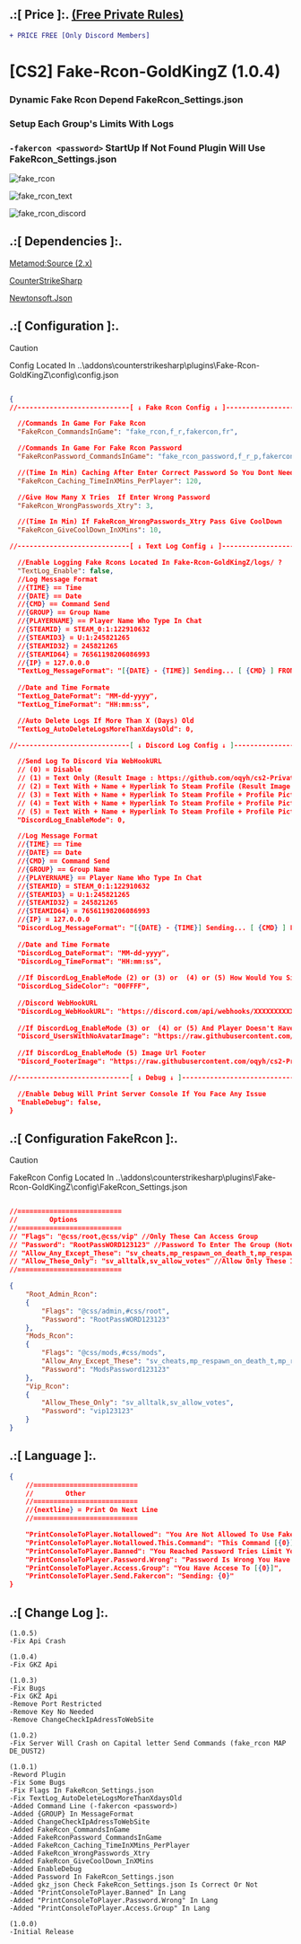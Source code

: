 
## .:[ Price ]:. [(Free Private Rules)](https://github.com/oqyh/cs2-Private-Plugins/blob/11b92dc04067753a390d796dbba39d789f270aab/README.md?plain=1#L27)
```diff
+ PRICE FREE [Only Discord Members] 
```

# [CS2] Fake-Rcon-GoldKingZ (1.0.4)  

### Dynamic Fake Rcon Depend FakeRcon_Settings.json
### Setup Each Group's Limits With Logs
### `-fakercon <password>` StartUp If Not Found Plugin Will Use FakeRcon_Settings.json

![fake_rcon](https://github.com/user-attachments/assets/a89303b9-c9f1-4d1f-ba6b-05f58d971437)

![fake_rcon_text](https://github.com/user-attachments/assets/98ecbf87-fe0f-4584-8033-0d5472fa9125)

![fake_rcon_discord](https://github.com/user-attachments/assets/572f91e6-242a-4601-9113-ec4bf0c63f11)

## .:[ Dependencies ]:.
[Metamod:Source (2.x)](https://www.sourcemm.net/downloads.php/?branch=master)

[CounterStrikeSharp](https://github.com/roflmuffin/CounterStrikeSharp/releases)

[Newtonsoft.Json](https://www.nuget.org/packages/Newtonsoft.Json)


## .:[ Configuration ]:.

> [!CAUTION]
> Config Located In ..\addons\counterstrikesharp\plugins\Fake-Rcon-GoldKingZ\config\config.json                                         

```json

{
//----------------------------[ ↓ Fake Rcon Config ↓ ]----------------------------

  //Commands In Game For Fake Rcon
  "FakeRcon_CommandsInGame": "fake_rcon,f_r,fakercon,fr",

  //Commands In Game For Fake Rcon Password
  "FakeRconPassword_CommandsInGame": "fake_rcon_password,f_r_p,fakerconpassword,fakerconpass,frp",

  //(Time In Min) Caching After Enter Correct Password So You Dont Need To Write Password Again
  "FakeRcon_Caching_TimeInXMins_PerPlayer": 120,

  //Give How Many X Tries  If Enter Wrong Password
  "FakeRcon_WrongPasswords_Xtry": 3,

  //(Time In Min) If FakeRcon_WrongPasswords_Xtry Pass Give CoolDown
  "FakeRcon_GiveCoolDown_InXMins": 10,

//----------------------------[ ↓ Text Log Config ↓ ]----------------------------

  //Enable Logging Fake Rcons Located In Fake-Rcon-GoldKingZ/logs/ ?
  "TextLog_Enable": false,
  //Log Message Format
  //{TIME} == Time
  //{DATE} == Date
  //{CMD} == Command Send
  //{GROUP} == Group Name
  //{PLAYERNAME} == Player Name Who Type In Chat
  //{STEAMID} = STEAM_0:1:122910632
  //{STEAMID3} = U:1:245821265
  //{STEAMID32} = 245821265
  //{STEAMID64} = 76561198206086993
  //{IP} = 127.0.0.0
  "TextLog_MessageFormat": "[{DATE} - {TIME}] Sending... [ {CMD} ] FROM [ Group: {GROUP} ] {PLAYERNAME} {STEAMID}",
  
  //Date and Time Formate
  "TextLog_DateFormat": "MM-dd-yyyy",
  "TextLog_TimeFormat": "HH:mm:ss",

  //Auto Delete Logs If More Than X (Days) Old
  "TextLog_AutoDeleteLogsMoreThanXdaysOld": 0,

//----------------------------[ ↓ Discord Log Config ↓ ]----------------------------

  //Send Log To Discord Via WebHookURL
  // (0) = Disable
  // (1) = Text Only (Result Image : https://github.com/oqyh/cs2-Private-Plugins/blob/main/cs2-Fake-Rcon-GoldKingZ/Resources/mode1.png?raw=true)
  // (2) = Text With + Name + Hyperlink To Steam Profile (Result Image : https://github.com/oqyh/cs2-Private-Plugins/blob/main/cs2-Fake-Rcon-GoldKingZ/Resources/mode2.png?raw=true)
  // (3) = Text With + Name + Hyperlink To Steam Profile + Profile Picture (Result Image : https://github.com/oqyh/cs2-Private-Plugins/blob/main/cs2-Fake-Rcon-GoldKingZ/Resources/mode3.png?raw=true)
  // (4) = Text With + Name + Hyperlink To Steam Profile + Profile Picture + Saparate Date And Time From Message (Result Image : https://github.com/oqyh/cs2-Private-Plugins/blob/main/cs2-Fake-Rcon-GoldKingZ/Resources/mode4.png?raw=true)
  // (5) = Text With + Name + Hyperlink To Steam Profile + Profile Picture + Saparate Date And Time From Message + Server Ip In Footer (Result Image : https://github.com/oqyh/cs2-Private-Plugins/blob/main/cs2-Fake-Rcon-GoldKingZ/Resources/mode5.png?raw=true)
  "DiscordLog_EnableMode": 0,

  //Log Message Format
  //{TIME} == Time
  //{DATE} == Date
  //{CMD} == Command Send
  //{GROUP} == Group Name
  //{PLAYERNAME} == Player Name Who Type In Chat
  //{STEAMID} = STEAM_0:1:122910632
  //{STEAMID3} = U:1:245821265
  //{STEAMID32} = 245821265
  //{STEAMID64} = 76561198206086993
  //{IP} = 127.0.0.0
  "DiscordLog_MessageFormat": "[{DATE} - {TIME}] Sending... [ {CMD} ] FROM [ Group: {GROUP} ] {PLAYERNAME} {STEAMID}",
  
  //Date and Time Formate
  "DiscordLog_DateFormat": "MM-dd-yyyy",
  "DiscordLog_TimeFormat": "HH:mm:ss",
  
  //If DiscordLog_EnableMode (2) or (3) or  (4) or (5) How Would You Side Color Message To Be Check (https://www.color-hex.com/) For Colors
  "DiscordLog_SideColor": "00FFFF",
  
  //Discord WebHookURL
  "DiscordLog_WebHookURL": "https://discord.com/api/webhooks/XXXXXXXXXXXXXXXXXXXXXXXXXXXXXXXXXXXXXXXXXXXXXXXXXXXXXX",
  
  //If DiscordLog_EnableMode (3) or  (4) or (5) And Player Doesn't Have Profile Picture Which Picture Do You Like To Be Replaced
  "Discord_UsersWithNoAvatarImage": "https://raw.githubusercontent.com/oqyh/cs2-Private-Plugins/refs/heads/main/Resources/noavatar.jpg",
  
  //If DiscordLog_EnableMode (5) Image Url Footer
  "Discord_FooterImage": "https://raw.githubusercontent.com/oqyh/cs2-Private-Plugins/refs/heads/main/Resources/serverip.png",

//----------------------------[ ↓ Debug ↓ ]----------------------------

  //Enable Debug Will Print Server Console If You Face Any Issue
  "EnableDebug": false,
}

```


## .:[ Configuration FakeRcon ]:.

> [!CAUTION]
> FakeRcon Config Located In ..\addons\counterstrikesharp\plugins\Fake-Rcon-GoldKingZ\config\FakeRcon_Settings.json                                         
```json

//==========================
//        Options
//==========================
// "Flags": "@css/root,@css/vip" //Only These Can Access Group
// "Password": "RootPassWORD123123" //Password To Enter The Group (Note: If Using Pass Priority From Top To Bottom)
// "Allow_Any_Except_These": "sv_cheats,mp_respawn_on_death_t,mp_respawn_on_death_ct" //Allow Any Convar Except These In The String 
// "Allow_These_Only": "sv_alltalk,sv_allow_votes" //Allow Only These In The String
//==========================

{
	"Root_Admin_Rcon":
	{
		"Flags": "@css/admin,#css/root",
		"Password": "RootPassWORD123123"
	},
	"Mods_Rcon":
	{
		"Flags": "@css/mods,#css/mods",
		"Allow_Any_Except_These": "sv_cheats,mp_respawn_on_death_t,mp_respawn_on_death_ct",
		"Password": "ModsPassword123123"
	},
	"Vip_Rcon":
	{
		"Allow_These_Only": "sv_alltalk,sv_allow_votes",
		"Password": "vip123123"
	}
}

```

## .:[ Language ]:.
```json
{
	//==========================
	//        Other
	//==========================
	//{nextline} = Print On Next Line
	//==========================

	"PrintConsoleToPlayer.Notallowed": "You Are Not Allowed To Use Fake Rcon",
	"PrintConsoleToPlayer.Notallowed.This.Command": "This Command [{0}] is not allowed for you",
	"PrintConsoleToPlayer.Banned": "You Reached Password Tries Limit You On CoolDown For {0}",
	"PrintConsoleToPlayer.Password.Wrong": "Password Is Wrong You Have {0} Tries Left",
	"PrintConsoleToPlayer.Access.Group": "You Have Accese To [{0}]",
	"PrintConsoleToPlayer.Send.Fakercon": "Sending: {0}"
}
```

## .:[ Change Log ]:.
```
(1.0.5)
-Fix Api Crash

(1.0.4)
-Fix GKZ Api

(1.0.3)
-Fix Bugs
-Fix GKZ Api
-Remove Port Restricted
-Remove Key No Needed
-Remove ChangeCheckIpAdressToWebSite

(1.0.2)
-Fix Server Will Crash on Capital letter Send Commands (fake_rcon MAP DE_DUST2)

(1.0.1)
-Reword Plugin
-Fix Some Bugs
-Fix Flags In FakeRcon_Settings.json
-Fix TextLog_AutoDeleteLogsMoreThanXdaysOld
-Added Command Line (-fakercon <password>)
-Added {GROUP} In MessageFormat
-Added ChangeCheckIpAdressToWebSite
-Added FakeRcon_CommandsInGame
-Added FakeRconPassword_CommandsInGame
-Added FakeRcon_Caching_TimeInXMins_PerPlayer
-Added FakeRcon_WrongPasswords_Xtry
-Added FakeRcon_GiveCoolDown_InXMins
-Added EnableDebug
-Added Password In FakeRcon_Settings.json  
-Added gkz_json Check FakeRcon_Settings.json Is Correct Or Not
-Added "PrintConsoleToPlayer.Banned" In Lang
-Added "PrintConsoleToPlayer.Password.Wrong" In Lang
-Added "PrintConsoleToPlayer.Access.Group" In Lang

(1.0.0)
-Initial Release
```
